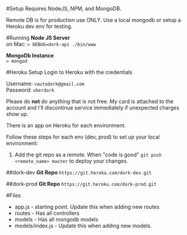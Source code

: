 #Setup
Requires NodeJS, NPM, and MongoDB.

Remote DB is for production use ONLY. Use a local mongodb or setup a Heroku dev env for testing.

#Running
__Node JS Server__  
on Mac: `> DEBUG=dork-api ./bin/www`

__MongoDb Instance__  
`> mongod`

#Heroku Setup
Login to Heroku with the credentials

Username:   `vautodork@gmail.com`  
Password:   `uberdork`

Please do **not** do anything that is not free. My card is attached to the account and I'll
discontinue service immediately if unexpected charges show up.

There is an app on Heroku for each environment.

Follow these steps for each env (dev, prod) to set up your local environment:

1. Add the git repo as a remote. When "code is good" `git push <remote_name> master` to deploy your changes.

##dork-dev
**Git Repo**    `https://git.heroku.com/dork-dev.git`  

##dork-prod
**Git Repo**    `https://git.heroku.com/dork-prod.git`

#Files
* app.js - starting point. Update this when adding new routes
* routes - Has all controllers
* models - Has all mongodb models
* models/index.js - Update this when adding new models.